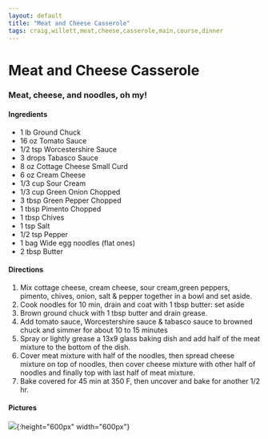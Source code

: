 ```yaml
---
layout: default
title: "Meat and Cheese Casserole"
tags: craig,willett,meat,cheese,casserole,main,course,dinner
---
```

# Meat and Cheese Casserole

### Meat, cheese, and noodles, oh my!

#### Ingredients
- 1 lb Ground Chuck
- 16 oz Tomato Sauce
- 1/2 tsp Worcestershire Sauce
- 3 drops Tabasco Sauce
- 8 oz Cottage Cheese Small Curd
- 6 oz Cream Cheese
- 1/3 cup Sour Cream
- 1/3 cup Green Onion Chopped
- 3 tbsp Green Pepper Chopped
- 1 tbsp Pimento Chopped
- 1 tbsp Chives
- 1 tsp Salt
- 1/2 tsp Pepper
- 1 bag Wide egg noodles (flat ones)
- 2 tbsp Butter

#### Directions
1. Mix cottage cheese, cream cheese, sour cream,green peppers, pimento, chives, onion, salt & pepper together in a bowl and set aside.
2. Cook noodles for 10 min, drain and coat with 1 tbsp butter: set aside
3. Brown ground chuck with 1 tbsp butter and drain grease.
3. Add tomato sauce, Worcestershire sauce & tabasco sauce to browned chuck and simmer for about 10 to 15 minutes
4. Spray or lightly grease a 13x9 glass baking dish and add half of the meat mixture to the bottom of the dish.
5. Cover meat mixture with half of the noodles, then spread cheese mixture on top of noodles, then cover cheese mixture with other half of noodles and finally top with last half of meat mixture.
6. Bake covered for 45 min at 350 F, then uncover and bake for another 1/2 hr.

#### Pictures
![]({{site.github.url}}/MainDishes/Images/MeatAndCheeseCasserole.jpg){:height="600px" width="600px"}
